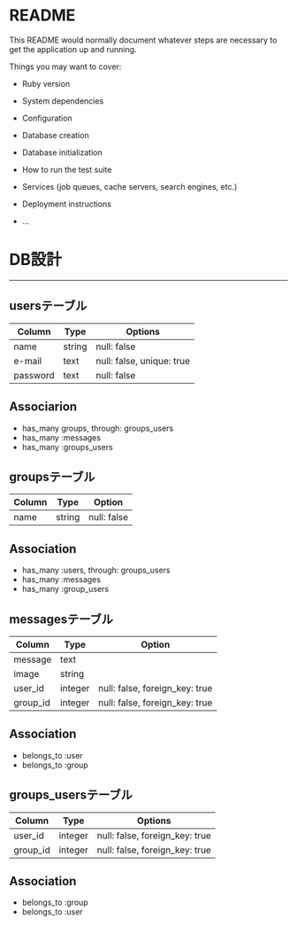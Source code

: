 # README

This README would normally document whatever steps are necessary to get the
application up and running.

Things you may want to cover:

* Ruby version

* System dependencies

* Configuration

* Database creation

* Database initialization

* How to run the test suite

* Services (job queues, cache servers, search engines, etc.)

* Deployment instructions

* ...


# DB設計
--------------------
## usersテーブル
|Column|Type|Options|
|------|----|-------|
|name|string|null: false|
|e-mail|text|null: false, unique: true|
|password|text|null: false|
## Associarion
- has_many groups, through: groups_users
- has_many :messages
- has_many :groups_users

## groupsテーブル
|Column|Type|Option|
|------|----|------|
|name|string|null: false|
## Association
- has_many :users, through: groups_users
- has_many :messages
- has_many :group_users

## messagesテーブル
|Column|Type|Option|
|------|----|------| 
|message|text| |
|image|string| |
|user_id|integer|null: false, foreign_key: true|
|group_id|integer|null: false, foreign_key: true|
## Association
- belongs_to :user
- belongs_to :group

## groups_usersテーブル
|Column|Type|Options|
|------|----|-------|
|user_id|integer|null: false, foreign_key: true|
|group_id|integer|null: false, foreign_key: true|
## Association
- belongs_to :group
- belongs_to :user